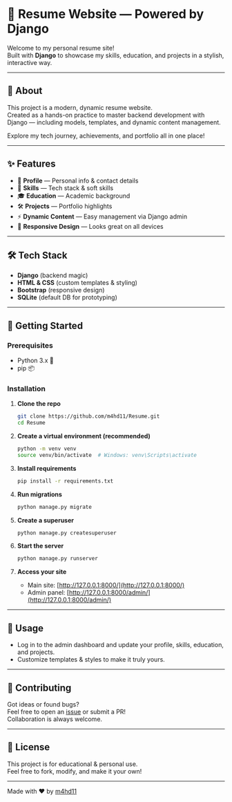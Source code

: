 # 📝 Resume Website — Powered by Django

Welcome to my personal resume site!  
Built with **Django** to showcase my skills, education, and projects in a stylish, interactive way.

---

## 🚀 About

This project is a modern, dynamic resume website.  
Created as a hands-on practice to master backend development with Django — including models, templates, and dynamic content management.

Explore my tech journey, achievements, and portfolio all in one place!

---

## ✨ Features

- 👤 **Profile** — Personal info & contact details
- 💼 **Skills** — Tech stack & soft skills
- 🎓 **Education** — Academic background
- 🛠️ **Projects** — Portfolio highlights
- ⚡ **Dynamic Content** — Easy management via Django admin
- 📱 **Responsive Design** — Looks great on all devices

---

## 🛠️ Tech Stack

- **Django** (backend magic)
- **HTML & CSS** (custom templates & styling)
- **Bootstrap** (responsive design)
- **SQLite** (default DB for prototyping)

---

## 🏁 Getting Started

### Prerequisites

- Python 3.x 🐍
- pip 📦

### Installation

1. **Clone the repo**
   ```bash
   git clone https://github.com/m4hd11/Resume.git
   cd Resume
   ```

2. **Create a virtual environment (recommended)**
   ```bash
   python -m venv venv
   source venv/bin/activate  # Windows: venv\Scripts\activate
   ```

3. **Install requirements**
   ```bash
   pip install -r requirements.txt
   ```

4. **Run migrations**
   ```bash
   python manage.py migrate
   ```

5. **Create a superuser**
   ```bash
   python manage.py createsuperuser
   ```

6. **Start the server**
   ```bash
   python manage.py runserver
   ```

7. **Access your site**
   - Main site: [http://127.0.0.1:8000/](http://127.0.0.1:8000/)
   - Admin panel: [http://127.0.0.1:8000/admin/](http://127.0.0.1:8000/admin/)

---

## 📝 Usage

- Log in to the admin dashboard and update your profile, skills, education, and projects.
- Customize templates & styles to make it truly yours.

---

## 🤝 Contributing

Got ideas or found bugs?  
Feel free to open an [issue](https://github.com/m4hd11/Resume/issues) or submit a PR!  
Collaboration is always welcome.

---

## 📄 License

This project is for educational & personal use.  
Feel free to fork, modify, and make it your own!

---

Made with ❤️ by [m4hd11](https://github.com/m4hd11)
